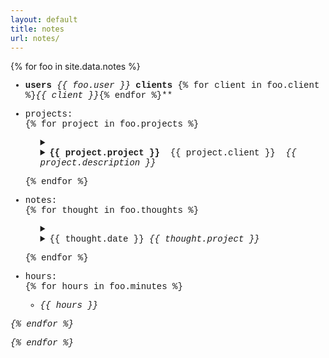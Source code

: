 ```yaml
---
layout: default
title: notes
url: notes/
---
```

{% for foo in site.data.notes %}  
<div style="font-family: courier new">
  
- **users** *{{ foo.user }}* **clients** {% for client in foo.client %}*{{ client }}*{% endfor %}**       
  
- projects:   
  {% for project in foo.projects %}  

  <ul>
    <details>     
      <summary>  
        <li>
          <strong>{{ project.project }}</strong>
          &nbsp;{{ project.client }}&nbsp;
          <em>{{ project.description }}</em>
        </li>      
      </summary>   
      <ul>
        {% for todo in project.todo %}  
        <li>° {{ todo }}</li>  
        {% endfor %}     
      </ul>  
    </details>  
  </ul>
  
  {% endfor %}   
  
- notes:      
  {% for thought in foo.thoughts %}  
  
  <ul>
    <details>  
      <summary>  
        <li>{{ thought.date }}&nbsp;<em>{{ thought.project }}</em></li>  
      </summary>
      
      {{ thought.note }}    
      
    </details>    
  </ul>
  
  {% endfor %}    
    
- hours:    
  {% for hours in foo.minutes %}    
  
  <ul>
    <li><em>{{ hours }}<em></li>
  </ul>
      
{% endfor %}   
      
{% endfor %}  
</div>
